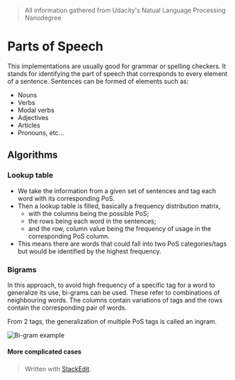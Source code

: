 > All information gathered from Udacity's Natual Language Processing Nanodegree

# Parts of Speech

This implementations are usually good for grammar or spelling checkers. It stands for identifying the part of speech that corresponds to every element of a sentence. 
Sentences can be formed of elements such as: 
- Nouns
- Verbs
- Modal verbs
- Adjectives
- Articles
- Pronouns, etc...

## Algorithms

### Lookup table

- We take the information from a given set of sentences and tag each word with its corresponding PoS. 
- Then a lookup table is filled, basically a frequency distribution matrix,
	-  with the columns being the possible PoS;
	-  the rows being each word in the sentences; 
	- and the row, column value being the frequency of usage in the corresponding PoS column. 
- This means there are words that could fall into two PoS categories/tags but would be identified by the highest frequency.

### Bigrams

In this approach, to avoid high frequency of a specific tag for a word to generalize its use, bi-grams can be used. These refer to combinations of neighbouring words.
The columns contain variations of tags and the rows contain the corresponding pair of words.

From 2 tags, the generalization of multiple PoS tags is called an ingram.

![Bi-gram example](https://raw.githubusercontent.com/euphonie/study-notes/master/Computer%20Science/Theory/Natural%20Language%20Processing/bigrams.png)

#### More complicated cases


### 

> Written with [StackEdit](https://stackedit.io/).
<!--stackedit_data:
eyJoaXN0b3J5IjpbMjkzODA4MzExLDY4Mzk2NjM2NF19
-->